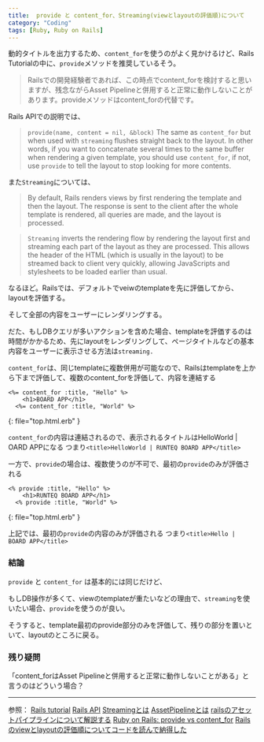 ```yaml
---
title:  provide と content_for、Streaming(viewとlayoutの評価順)について
category: "Coding"
tags: [Ruby, Ruby on Rails]
---
```


動的タイトルを出力するため、`content_for`を使うのがよく見かけるけど、Rails Tutorialの中に、`provide`メソッドを推奨しているそう。
>Railsでの開発経験者であれば、この時点でcontent_forを検討すると思いますが、残念ながらAsset Pipelineと併用すると正常に動作しないことがあります。provideメソッドはcontent_forの代替です。

Rails APIでの説明では、
>`provide(name, content = nil, &block)`
The same as `content_for` but when used with `streaming` flushes straight back to the layout. In other words, if you want to concatenate several times to the same buffer when rendering a given template, you should use `content_for`, if not, use `provide` to tell the layout to stop looking for more contents.

また`Streaming`については、
>By default, Rails renders views by first rendering the template and then the layout. The response is sent to the client after the whole template is rendered, all queries are made, and the layout is processed.

>`Streaming` inverts the rendering flow by rendering the layout first and streaming each part of the layout as they are processed. This allows the header of the HTML (which is usually in the layout) to be streamed back to client very quickly, allowing JavaScripts and stylesheets to be loaded earlier than usual.

なるほど。Railsでは、デフォルトでveiwのtemplateを先に評価してから、layoutを評価する。

そして全部の内容をユーザーにレンダリングする。

だた、もしDBクエリが多いアクションを含めた場合、templateを評価するのは時間がかかるため、先にlayoutをレンダリングして、ページタイトルなどの基本内容をユーザーに表示させる方法は`streaming.`

`content_for`は、同じtemplateに複数併用が可能なので、Railsはtemplateを上から下まで評価して、複数のcontent_forを評価して、内容を連結する

```erb
<%= content_for :title, "Hello" %>
    <h1>BOARD APP</h1>
  <%= content_for :title, "World" %>
```
{: file="top.html.erb" }

`content_for`の内容は連結されるので、表示されるタイトルはHelloWorld | OARD APPになる
つまり`<title>HelloWorld | RUNTEQ BOARD APP</title>`

一方で、`provide`の場合は、複数使うのが不可で、最初の`provide`のみが評価される
```
<% provide :title, "Hello" %>
    <h1>RUNTEQ BOARD APP</h1>
  <% provide :title, "World" %>
```
{: file="top.html.erb" }

上記では、最初の`provide`の内容のみが評価される
つまり`<title>Hello | BOARD APP</title>`

### 結論
`provide` と `content_for` は基本的には同じだけど、

もしDB操作が多くて、viewのtemplateが重たいなどの理由で、`streaming`を使いたい場合、`provide`を使うのが良い。

そうすると、template最初のprovide部分のみを評価して、残りの部分を置いといて、layoutのところに戻る。

### 残り疑問

「content_forはAsset Pipelineと併用すると正常に動作しないことがある」と言うのはどういう場合？

---
参照：
[Rails tutorial](https://railstutorial.jp/chapters/static_pages?version=5.1#cha-3_footnote-ref-14)
[Rails API](https://api.rubyonrails.org/v6.0.2.2/classes/ActionView/Helpers/CaptureHelper.html#method-i-provide)
[Streamingとは](https://api.rubyonrails.org/classes/ActionController/Streaming.html)
[AssetPipelineとは](https://railsguides.jp/asset_pipeline.html)
[railsのアセットパイプラインについて解説する](https://qiita.com/uma002/items/9a94ebc93c5f937502cd)
[Ruby on Rails: provide vs content_for](https://stackoverflow.com/questions/27814500/ruby-on-rails-provide-vs-content-for)
[Railsのviewとlayoutの評価順についてコードを読んで納得した](https://blog.freedom-man.com/rails-view-layout)